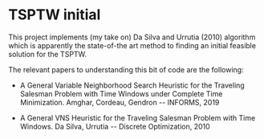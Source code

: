 # TSPTW initial

This project implements (my take on) Da Silva and Urrutia (2010) algorithm
which is apparently the state-of-the art method to finding an initial feasible
solution for the TSPTW.

The relevant papers to understanding this bit of code are the following:

- A General Variable Neighborhood Search Heuristic for the Traveling Salesman
  Problem with Time Windows under Complete Time Minimization.
  Amghar, Cordeau, Gendron -- INFORMS, 2019

- A General VNS Heuristic for the Traveling Salesman Problem with Time Windows.
  Da Silva, Urrutia -- Discrete Optimization, 2010

